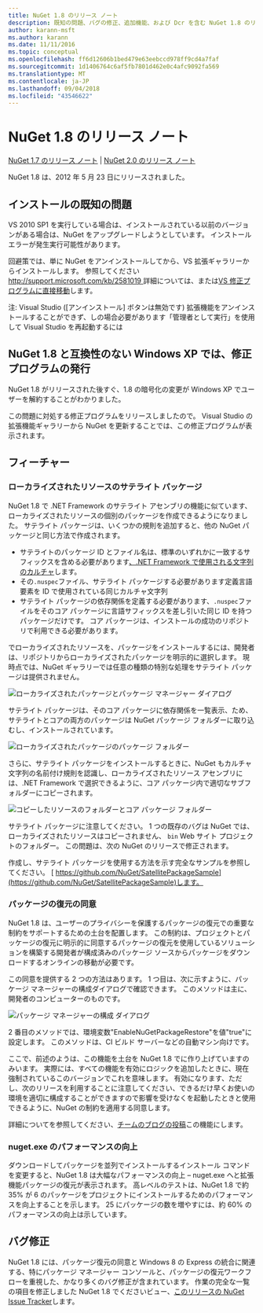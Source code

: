 ```yaml
---
title: NuGet 1.8 のリリース ノート
description: 既知の問題、バグの修正、追加機能、および Dcr を含む NuGet 1.8 のリリース ノート。
author: karann-msft
ms.author: karann
ms.date: 11/11/2016
ms.topic: conceptual
ms.openlocfilehash: ff6d12606b1bed479e63eebccd978ff9cd4a7faf
ms.sourcegitcommit: 1d1406764c6af5fb7801d462e0c4afc9092fa569
ms.translationtype: MT
ms.contentlocale: ja-JP
ms.lasthandoff: 09/04/2018
ms.locfileid: "43546622"
---
```

# <a name="nuget-18-release-notes"></a>NuGet 1.8 のリリース ノート

[NuGet 1.7 のリリース ノート](../release-notes/nuget-1.7.md) | [NuGet 2.0 のリリース ノート](../release-notes/nuget-2.0.md)

NuGet 1.8 は、2012 年 5 月 23 日にリリースされました。

## <a name="known-installation-issue"></a>インストールの既知の問題
VS 2010 SP1 を実行している場合は、インストールされている以前のバージョンがある場合は、NuGet をアップグレードしようとしています。 インストール エラーが発生実行可能性があります。

回避策では、単に NuGet をアンインストールしてから、VS 拡張ギャラリーからインストールします。  参照してください[ http://support.microsoft.com/kb/2581019 ](http://support.microsoft.com/kb/2581019)詳細については、または[VS 修正プログラムに直接移動](http://bit.ly/vsixcertfix)します。

注: Visual Studio ([アンインストール] ボタンは無効です) 拡張機能をアンインストールすることができず、しの場合必要があります「管理者として実行」を使用して Visual Studio を再起動するには

## <a name="nuget-18-incompatible-with-windows-xp-hotfix-published"></a>NuGet 1.8 と互換性のない Windows XP では、修正プログラムの発行

NuGet 1.8 がリリースされた後すぐ、1.8 の暗号化の変更が Windows XP でユーザーを解約することがわかりました。

この問題に対処する修正プログラムをリリースしましたので。  Visual Studio の拡張機能ギャラリーから NuGet を更新することでは、この修正プログラムが表示されます。

## <a name="features"></a>フィーチャー

### <a name="satellite-packages-for-localized-resources"></a>ローカライズされたリソースのサテライト パッケージ
NuGet 1.8 で .NET Framework のサテライト アセンブリの機能に似ています、ローカライズされたリソースの個別のパッケージを作成できるようになりました。  サテライト パッケージは、いくつかの規則を追加すると、他の NuGet パッケージと同じ方法で作成されます。

* サテライトのパッケージ ID とファイル名は、標準のいずれかに一致するサフィックスを含める必要があります[、.NET Framework で使用される文字列のカルチャ](http://msdn.microsoft.com/goglobal/bb896001.aspx)します。
* その`.nuspec`ファイル、サテライト パッケージする必要があります定義言語要素を ID で使用されている同じカルチャ文字列
* サテライト パッケージの依存関係を定義する必要があります、`.nuspec`ファイルをそのコア パッケージに言語サフィックスを差し引いた同じ ID を持つパッケージだけです。  コア パッケージは、インストールの成功のリポジトリで利用できる必要があります。

でローカライズされたリソースを、パッケージをインストールするには、開発者は、リポジトリからローカライズされたパッケージを明示的に選択します。 現時点では、NuGet ギャラリーでは任意の種類の特別な処理をサテライト パッケージは提供されません。

![ローカライズされたパッケージとパッケージ マネージャー ダイアログ](./media/dlg-w-loc-packs.png)

サテライト パッケージは、そのコア パッケージに依存関係を一覧表示、ため、サテライトとコアの両方のパッケージは NuGet パッケージ フォルダーに取り込むし、インストールされています。

![ローカライズされたパッケージのパッケージ フォルダー](./media/fldr-loc-packs.png)

さらに、サテライト パッケージをインストールするときに、NuGet もカルチャ文字列の名前付け規則を認識し、ローカライズされたリソース アセンブリには、.NET Framework で選択できるように、コア パッケージ内で適切なサブフォルダーにコピーされます。

![コピーしたリソースのフォルダーとコア パッケージ フォルダー](./media/fldr-copied-loc.png)

サテライト パッケージに注意してください。 1 つの既存のバグは NuGet では、ローカライズされたリソースはコピーされません、 `bin` Web サイト プロジェクトのフォルダー。  この問題は、次の NuGet のリリースで修正されます。

作成し、サテライト パッケージを使用する方法を示す完全なサンプルを参照してください。 [ https://github.com/NuGet/SatellitePackageSample](https://github.com/NuGet/SatellitePackageSample)します。

### <a name="package-restore-consent"></a>パッケージの復元の同意
NuGet 1.8 は、ユーザーのプライバシーを保護するパッケージの復元での重要な制約をサポートするための土台を配置します。 この制約は、プロジェクトとパッケージの復元に明示的に同意するパッケージの復元を使用しているソリューションを構築する開発者が構成済みのパッケージ ソースからパッケージをダウンロードするオンラインの移動が必要です。

この同意を提供する 2 つの方法はあります。 1 つ目は、次に示すように、パッケージ マネージャーの構成ダイアログで確認できます。  このメソッドは主に、開発者のコンピューターのものです。

![パッケージ マネージャーの構成 ダイアログ](./media/pr-consent-configdlg.png)

2 番目のメソッドでは、環境変数"EnableNuGetPackageRestore"を値"true"に設定します。  このメソッドは、CI ビルド サーバーなどの自動マシン向けです。

ここで、前述のようは、この機能を土台を NuGet 1.8 でに作り上げていますのみいます。  実際には、すべての機能を有効にロジックを追加したときに、現在強制されているこのバージョンでこれを意味します。 有効になります、ただし、次のリリースを利用することに注意してください、できるだけ早くお使いの環境を適切に構成することができますので影響を受けなくを起動したときと使用できるように、NuGet の制約を適用する同意します。

詳細についてを参照してください、[チームのブログの投稿](http://blog.nuget.org/20120518/package-restore-and-consent.html)この機能にします。

### <a name="nugetexe-performance-improvements"></a>nuget.exe のパフォーマンスの向上
ダウンロードしてパッケージを並列でインストールするインストール コマンドを変更すると、NuGet 1.8 は大幅なパフォーマンスの向上 – nuget.exe へと拡張機能パッケージの復元が表示されます。  高レベルのテストは、NuGet 1.8 で約 35% が 6 のパッケージをプロジェクトにインストールするためのパフォーマンスを向上することを示します。  25 にパッケージの数を増やすには、約 60% のパフォーマンスの向上は示しています。

## <a name="bug-fixes"></a>バグ修正
NuGet 1.8 には、パッケージ復元の同意と Windows 8 の Express の統合に関連する、特にパッケージ マネージャー コンソールと、パッケージの復元ワークフローを重視した、かなり多くのバグ修正が含まれています。
作業の完全な一覧の項目を修正しました NuGet 1.8 でくださいビュー、[このリリースの NuGet Issue Tracker](http://nuget.codeplex.com/workitem/list/advanced?keyword=&status=Closed&type=All&priority=All&release=NuGet%201.8&assignedTo=All&component=All&sortField=Votes&sortDirection=Descending&page=0)します。
